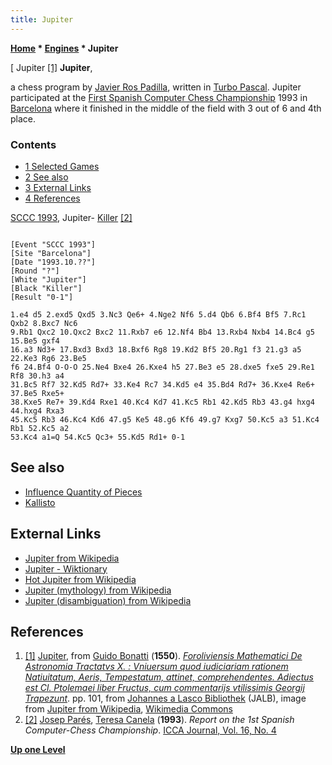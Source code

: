 ```yaml
---
title: Jupiter
---
```

**[Home](Home "Home") \* [Engines](Engines "Engines") \* Jupiter**



[ Jupiter <a id="cite-note-1" href="#cite-ref-1">[1]</a>
**Jupiter**,  

a chess program by [Javier Ros Padilla](index.php?title=Javier_Ros_Padilla&action=edit&redlink=1 "Javier Ros Padilla (page does not exist)"), written in [Turbo Pascal](Pascal#TurboPascal "Pascal"). 
Jupiter participated at the [First Spanish Computer Chess Championship](SCCC_1993 "SCCC 1993") 1993 in [Barcelona](https://en.wikipedia.org/wiki/Barcelona) where it finished in the middle of the field with 3 out of 6 and 4th place. 



### Contents


* [1 Selected Games](#selected-games)
* [2 See also](#see-also)
* [3 External Links](#external-links)
* [4 References](#references)






[SCCC 1993](SCCC_1993 "SCCC 1993"), Jupiter- [Killer](Killer "Killer") <a id="cite-note-2" href="#cite-ref-2">[2]</a>




```

[Event "SCCC 1993"]
[Site "Barcelona"]
[Date "1993.10.??"]
[Round "?"]
[White "Jupiter"]
[Black "Killer"]
[Result "0-1"]

1.e4 d5 2.exd5 Qxd5 3.Nc3 Qe6+ 4.Nge2 Nf6 5.d4 Qb6 6.Bf4 Bf5 7.Rc1 Qxb2 8.Bxc7 Nc6 
9.Rb1 Qxc2 10.Qxc2 Bxc2 11.Rxb7 e6 12.Nf4 Bb4 13.Rxb4 Nxb4 14.Bc4 g5 15.Be5 gxf4 
16.a3 Nd3+ 17.Bxd3 Bxd3 18.Bxf6 Rg8 19.Kd2 Bf5 20.Rg1 f3 21.g3 a5 22.Ke3 Rg6 23.Be5 
f6 24.Bf4 O-O-O 25.Ne4 Bxe4 26.Kxe4 h5 27.Be3 e5 28.dxe5 fxe5 29.Re1 Rf8 30.h3 a4 
31.Bc5 Rf7 32.Kd5 Rd7+ 33.Ke4 Rc7 34.Kd5 e4 35.Bd4 Rd7+ 36.Kxe4 Re6+ 37.Be5 Rxe5+
38.Kxe5 Re7+ 39.Kd4 Rxe1 40.Kc4 Kd7 41.Kc5 Rb1 42.Kd5 Rb3 43.g4 hxg4 44.hxg4 Rxa3 
45.Kc5 Rb3 46.Kc4 Kd6 47.g5 Ke5 48.g6 Kf6 49.g7 Kxg7 50.Kc5 a3 51.Kc4 Rb1 52.Kc5 a2 
53.Kc4 a1=Q 54.Kc5 Qc3+ 55.Kd5 Rd1+ 0-1

```

## See also


* [Influence Quantity of Pieces](Influence_Quantity_of_Pieces "Influence Quantity of Pieces")
* [Kallisto](Kallisto "Kallisto")


## External Links


* [Jupiter from Wikipedia](https://en.wikipedia.org/wiki/Jupiter)
* [Jupiter - Wiktionary](https://en.wiktionary.org/wiki/Jupiter)
* [Hot Jupiter from Wikipedia](https://en.wikipedia.org/wiki/Hot_Jupiter)
* [Jupiter (mythology) from Wikipedia](https://en.wikipedia.org/wiki/Jupiter_%28mythology%29)
* [Jupiter (disambiguation) from Wikipedia](https://en.wikipedia.org/wiki/Jupiter_%28disambiguation%29)


## References


 1. <a id="cite-ref-1" href="#cite-note-1">[1]</a> [Jupiter](https://commons.wikimedia.org/wiki/File:Jupiter-bonatti.png), from [Guido Bonatti](https://en.wikipedia.org/wiki/Guido_Bonatti) (**1550**). *[Foroliviensis Mathematici De Astronomia Tractatvs X. : Vniuersum quod iudiciariam rationem Natiuitatum, Aeris, Tempestatum, attinet, comprehendentes. Adiectus est Cl. Ptolemaei liber Fructus, cum commentarijs vtilissimis Georgij Trapezunt](http://hardenberg.jalb.de/display_page.php?elementId=5257)*. pp. 101, from [Johannes a Lasco Bibliothek](https://de.wikipedia.org/wiki/Johannes_a_Lasco_Bibliothek) (JALB), image from [Jupiter from Wikipedia](https://en.wikipedia.org/wiki/Jupiter), [Wikimedia Commons](https://en.wikipedia.org/wiki/Wikimedia_Commons) 
2. <a id="cite-ref-2" href="#cite-note-2">[2]</a> [Josep Parés](Natalia_Par%C3%A9s "Natalia Parés"), [Teresa Canela](Teresa_Canela "Teresa Canela") (**1993**). *Report on the 1st Spanish Computer-Chess Championship*. [ICCA Journal, Vol. 16, No. 4](ICGA_Journal#16_4 "ICGA Journal")

**[Up one Level](Engines "Engines")**







 
